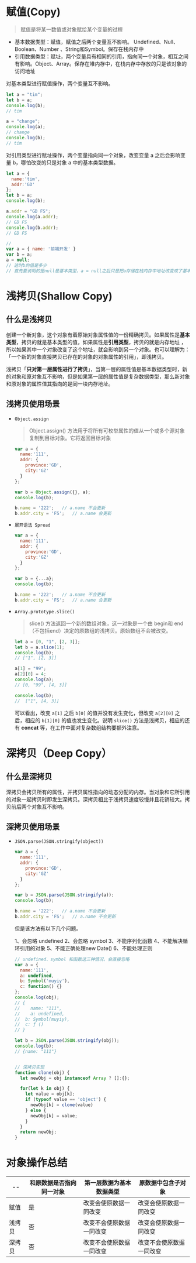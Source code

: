 <!--
 * @Author: tim
 * @Date: 2020-05-26 17:26:47
 * @LastEditors: tim
 * @LastEditTime: 2020-09-29 15:11:52
 * @Description: 
--> 

# 赋值(Copy)
> 赋值是将某一数值或对象赋给某个变量的过程

* 基本数据类型：赋值，赋值之后两个变量互不影响。 Undefined、Null、Boolean、Number 、String和Symbol。保存在栈内存中
* 引用数据类型：赋址，两个变量具有相同的引用，指向同一个对象，相互之间有影响。Object、Array。保存在堆内存中，在栈内存中存放的只是该对象的访问地址

对基本类型进行赋值操作，两个变量互不影响。

``` js
let a = "tim";
let b = a;
console.log(b);
// tim

a = "change";
console.log(a);
// change
console.log(b);
// tim
```

对引用类型进行赋址操作，两个变量指向同一个对象，改变变量 a 之后会影响变量 b，哪怕改变的只是对象 a 中的基本类型数据。

``` js
let a = {
  name:'tim',
  addr:'GD'
};
let b = a;
console.log(b);

a.addr = "GD FS";
console.log(a.addr);
// GD FS
console.log(b.addr);
// GD FS

// 
var a = { name: '前端开发' }
var b = a;
a = null;
// 这时b的值是多少
// 首先要说明的是null是基本类型，a = null之后只是把a存储在栈内存中地址改变成了基本类型null，并不会影响堆内存中的对象，所以b的值不受影响
```

# 浅拷贝(Shallow Copy)

## 什么是浅拷贝
创建一个新对象，这个对象有着原始对象属性值的一份精确拷贝。如果属性是**基本类型**，拷贝的就是基本类型的值，如果属性是**引用类型**，拷贝的就是内存地址 ，所以如果其中一个对象改变了这个地址，就会影响到另一个对象。也可以理解为：「一个新的对象直接拷贝已存在的对象的对象属性的引用」，即浅拷贝。

浅拷贝「**只对第一层属性进行了拷贝**」，当第一层的属性值是基本数据类型时，新的对象和原对象互不影响，但是如果第一层的属性值是复杂数据类型，那么新对象和原对象的属性值其指向的是同一块内存地址。

## 浅拷贝使用场景

* `Object.assign`
  > Object.assign() 方法用于将所有可枚举属性的值从一个或多个源对象复制到目标对象。它将返回目标对象
  
  ``` js
  var a = {
    name:'111',
    addr: {
      province:'GD',
      city:'GZ'
    }
  };

  var b = Object.assign({}, a);
  console.log(b);

  b.name = '222';   // a.name 不会更新
  b.addr.city = 'FS';   // a.name 会更新
  ```

* `展开语法 Spread`
  ``` js
  var a = {
    name:'111',
    addr: {
      province:'GD',
      city:'GZ'
    }
  };

  var b = {...a};
  console.log(b);

  b.name = '222';   // a.name 不会更新
  b.addr.city = 'FS';   // a.name 会更新
  ```
  
* `Array.prototype.slice()`
  > slice() 方法返回一个新的数组对象，这一对象是一个由 begin和 end（不包括end）决定的原数组的浅拷贝。原始数组不会被改变。

  ``` js
  let a = [0, "1", [2, 3]];
  let b = a.slice(1);
  console.log(b);
  // ["1", [2, 3]]

  a[1] = "99";
  a[2][0] = 4;
  console.log(a);
  // [0, "99", [4, 3]]

  console.log(b);
  //  ["1", [4, 3]]
  ```
  
  可以看出，改变 `a[1]` 之后 `b[0]` 的值并没有发生变化，但改变 `a[2][0]` 之后，相应的 `b[1][0]` 的值也发生变化。说明 `slice()` 方法是浅拷贝，相应的还有 **concat** 等，在工作中面对复杂数组结构要额外注意。

# 深拷贝（Deep Copy）  

## 什么是深拷贝
深拷贝会拷贝所有的属性，并拷贝属性指向的动态分配的内存。当对象和它所引用的对象一起拷贝时即发生深拷贝。深拷贝相比于浅拷贝速度较慢并且花销较大。拷贝前后两个对象互不影响。

## 深拷贝使用场景

* `JSON.parse(JSON.stringify(object))`
  
  ``` js
  var a = {
    name:'111',
    addr: {
      province:'GD',
      city:'GZ'
    }
  };

  var b = JSON.parse(JSON.stringify(a));
  console.log(b);

  b.name = '222';   // a.name 不会更新
  b.addr.city = 'FS';   // a.name 不会更新
  ```

  但是该方法有以下几个问题。

  1、会忽略 undefined
  2、会忽略 symbol
  3、不能序列化函数
  4、不能解决循环引用的对象
  5、不能正确处理new Date()
  6、不能处理正则

  ``` js
  // undefined、symbol 和函数这三种情况，会直接忽略
  var a = {
    name:'111',
    a: undefined,
    b: Symbol('muyiy'),
    c: function() {}
  };
  console.log(obj);
  // {
  // 	name: "111", 
  // 	a: undefined, 
  //  b: Symbol(muyiy), 
  //  c: ƒ ()
  // }

  let b = JSON.parse(JSON.stringify(obj));
  console.log(b);
  // {name: "111"}


  // 深拷贝实现
  function clone(obj) {
    let newObj = obj instanceof Array ? []:{};

    for(let k in obj) {
      let value = obj[k];
      if (typeof value == 'object') {
        newObj[k] = clone(value)
      } else {
        newObj[k] = value;
      }
    }
    return newObj;
  }

  ```

# 对象操作总结
| -- | 和原数据是否指向同一对象 | 第一层数据为基本数据类型 | 原数据中包含子对象 |
| ---- | ----| ---- | ---- |
| 赋值 | 是	| 改变会使原数据一同改变 | 改变会使原数据一同改变 |
| 浅拷贝 | 否 |	改变不会使原数据一同改变 | 改变会使原数据一同改变 |
| 深拷贝 | 否 | 改变不会使原数据一同改变 | 改变不会使原数据一同改变 |
